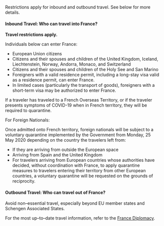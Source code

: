 Restrictions apply for inbound and outbound travel. See below for more details.

#### Inbound Travel: Who can travel into France?

**Travel restrictions apply.** 

Individuals below can enter France: 

- European Union citizens
- Citizens and their spouses and children of the United Kingdom, Iceland, Liechtenstein, Norway, Andorra, Monaco, and Switzerland
- Citizens and their spouses and children of the Holy See and San Marino
- Foreigners with a valid residence permit, including a long-stay visa valid as a residence permit, can enter France.
- In limited cases (particularly the transport of goods), foreigners with a short-term visa may be authorized to enter France.

If a traveler has traveled to a French Overseas Territory, or if the traveler presents symptoms of COVID-19 when in French territory, they will be required to quarantine.

For Foreign Nationals: 

Once admitted onto French territory, foreign nationals will be subject to a voluntary quarantine implemented by the Government from Monday, 25 May 2020 depending on the country the travelers left from:

- If they are arriving from outside the European space 
- Arriving from Spain and the United Kingdom 
- For travelers arriving from European countries whose authorities have decided, without coordination with France, to apply quarantine measures to travelers entering their territory from other European countries, a voluntary quarantine will be requested on the grounds of reciprocity.

#### Outbound Travel: Who can travel out of France?

Avoid non–essential travel, especially beyond EU member states and Schengen Associated States.

For the most up–to–date travel information, refer to the [France Diplomacy](https://www.gouvernement.fr/en/coronavirus-covid-19). 